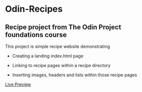 # Odin-Recipes

## Recipe project from The Odin Project foundations course

This project is simple recipe website demonstrating

- Creating a landing index.html page

- Linking to recipe pages within a recipe directory

- Inserting images, headers and lists within those recipe pages

<a href="cacem-stack.github.io/Odin-Recipes">Live Preview</a>
